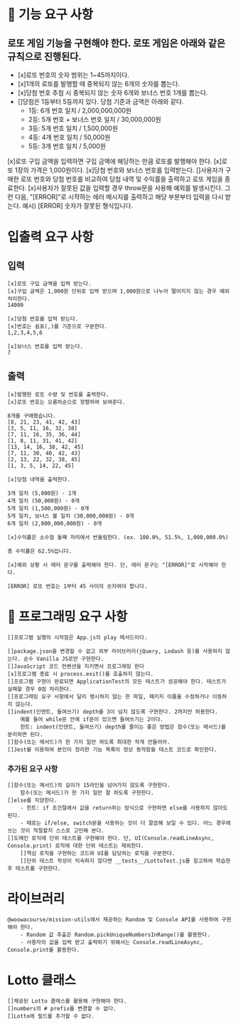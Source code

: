 # 🚀 기능 요구 사항

## 로또 게임 기능을 구현해야 한다. 로또 게임은 아래와 같은 규칙으로 진행된다.

- [x]로또 번호의 숫자 범위는 1~45까지이다.
- [x]1개의 로또를 발행할 때 중복되지 않는 6개의 숫자를 뽑는다.
- [x]당첨 번호 추첨 시 중복되지 않는 숫자 6개와 보너스 번호 1개를 뽑는다.
- []당첨은 1등부터 5등까지 있다. 당첨 기준과 금액은 아래와 같다.
  - 1등: 6개 번호 일치 / 2,000,000,000원
  - 2등: 5개 번호 + 보너스 번호 일치 / 30,000,000원
  - 3등: 5개 번호 일치 / 1,500,000원
  - 4등: 4개 번호 일치 / 50,000원
  - 5등: 3개 번호 일치 / 5,000원

[x]로또 구입 금액을 입력하면 구입 금액에 해당하는 만큼 로또를 발행해야 한다.
[x]로또 1장의 가격은 1,000원이다.
[x]당첨 번호와 보너스 번호를 입력받는다.
[]사용자가 구매한 로또 번호와 당첨 번호를 비교하여 당첨 내역 및 수익률을 출력하고 로또 게임을 종료한다.
[x]사용자가 잘못된 값을 입력할 경우 throw문을 사용해 예외를 발생시킨다. 그런 다음, "[ERROR]"로 시작하는 에러 메시지를 출력하고 해당 부분부터 입력을 다시 받는다. 예시) [ERROR] 숫자가 잘못된 형식입니다.

# 입출력 요구 사항

## 입력

    [x]로또 구입 금액을 입력 받는다.
    [x]구입 금액은 1,000원 단위로 입력 받으며 1,000원으로 나누어 떨어지지 않는 경우 예외 처리한다.
    14000

    [x]당첨 번호를 입력 받는다.
    [x]번호는 쉼표(,)를 기준으로 구분한다.
    1,2,3,4,5,6

    [x]보너스 번호를 입력 받는다.
    7

## 출력

    [x]발행한 로또 수량 및 번호를 출력한다.
    [x]로또 번호는 오름차순으로 정렬하여 보여준다.

    8개를 구매했습니다.
    [8, 21, 23, 41, 42, 43]
    [3, 5, 11, 16, 32, 38]
    [7, 11, 16, 35, 36, 44]
    [1, 8, 11, 31, 41, 42]
    [13, 14, 16, 38, 42, 45]
    [7, 11, 30, 40, 42, 43]
    [2, 13, 22, 32, 38, 45]
    [1, 3, 5, 14, 22, 45]

    [x]당첨 내역을 출력한다.

    3개 일치 (5,000원) - 1개
    4개 일치 (50,000원) - 0개
    5개 일치 (1,500,000원) - 0개
    5개 일치, 보너스 볼 일치 (30,000,000원) - 0개
    6개 일치 (2,000,000,000원) - 0개

    [x]수익률은 소수점 둘째 자리에서 반올림한다. (ex. 100.0%, 51.5%, 1,000,000.0%)

    총 수익률은 62.5%입니다.

    [x]예외 상황 시 에러 문구를 출력해야 한다. 단, 에러 문구는 "[ERROR]"로 시작해야 한다.

    [ERROR] 로또 번호는 1부터 45 사이의 숫자여야 합니다.

# 🎯 프로그래밍 요구 사항

    []프로그램 실행의 시작점은 App.js의 play 메서드이다.

    []package.json을 변경할 수 없고 외부 라이브러리(jQuery, Lodash 등)를 사용하지 않는다. 순수 Vanilla JS로만 구현한다.
    []JavaScript 코드 컨벤션을 지키면서 프로그래밍 한다
    [x]프로그램 종료 시 process.exit()를 호출하지 않는다.
    []프로그램 구현이 완료되면 ApplicationTest의 모든 테스트가 성공해야 한다. 테스트가 실패할 경우 0점 처리한다.
    []프로그래밍 요구 사항에서 달리 명시하지 않는 한 파일, 패키지 이름을 수정하거나 이동하지 않는다.
    []indent(인덴트, 들여쓰기) depth를 3이 넘지 않도록 구현한다. 2까지만 허용한다.
        예를 들어 while문 안에 if문이 있으면 들여쓰기는 2이다.
        힌트: indent(인덴트, 들여쓰기) depth를 줄이는 좋은 방법은 함수(또는 메서드)를 분리하면 된다.
    []함수(또는 메서드)가 한 가지 일만 하도록 최대한 작게 만들어라.
    []Jest를 이용하여 본인이 정리한 기능 목록이 정상 동작함을 테스트 코드로 확인한다.

### 추가된 요구 사항

    []함수(또는 메서드)의 길이가 15라인을 넘어가지 않도록 구현한다.
        함수(또는 메서드)가 한 가지 일만 잘 하도록 구현한다.
    []else를 지양한다.
        - 힌트: if 조건절에서 값을 return하는 방식으로 구현하면 else를 사용하지 않아도 된다.
        - 때로는 if/else, switch문을 사용하는 것이 더 깔끔해 보일 수 있다. 어느 경우에 쓰는 것이 적절할지 스스로 고민해 본다.
    []도메인 로직에 단위 테스트를 구현해야 한다. 단, UI(Console.readLineAsync, Console.print) 로직에 대한 단위 테스트는 제외한다.
        []핵심 로직을 구현하는 코드와 UI를 담당하는 로직을 구분한다.
        []단위 테스트 작성이 익숙하지 않다면 __tests__/LottoTest.js를 참고하여 학습한 후 테스트를 구현한다.

# 라이브러리

    @woowacourse/mission-utils에서 제공하는 Random 및 Console API를 사용하여 구현해야 한다.
        - Random 값 추출은 Random.pickUniqueNumbersInRange()를 활용한다.
        - 사용자의 값을 입력 받고 출력하기 위해서는 Console.readLineAsync, Console.print를 활용한다.

# Lotto 클래스

    []제공된 Lotto 클래스를 활용해 구현해야 한다.
    []numbers의 # prefix를 변경할 수 없다.
    []Lotto에 필드를 추가할 수 없다.
